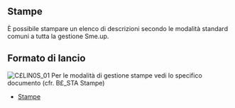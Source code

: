 ## Stampe
È possibile stampare un elenco di descrizioni secondo le modalità standard comuni a tutta la gestione Sme.up.
## Formato di lancio
![C£LIN0S_01](http://localhost:3000/immagini/MBDOC_OGG-P_C£LIN0S/CXLIN0S_01.png)
Per le modalità di gestione stampe vedi lo specifico documento (cfr. B£_STA Stampe)
- [Stampe](Sorgenti/MB/DOC_OPE/B£_STA)
